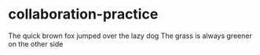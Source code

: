 # collaboration-practice
The quick brown fox jumped over the lazy dog
The grass is always greener on the other side
